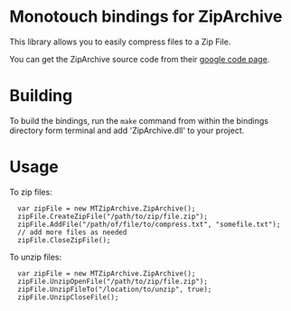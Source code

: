 Monotouch bindings for ZipArchive
=================================

This library allows you to easily compress files to a Zip File.

You can get the ZipArchive source code from their [google code page](http://code.google.com/p/ziparchive/).

Building
========

To build the bindings, run the `make` command from within the bindings
directory form terminal and add 'ZipArchive.dll' to your project.

Usage
=====

To zip files:

      var zipFile = new MTZipArchive.ZipArchive();
      zipFile.CreateZipFile("/path/to/zip/file.zip");
      zipFile.AddFile("/path/of/file/to/compress.txt", "somefile.txt");
      // add more files as needed
      zipFile.CloseZipFile();

To unzip files:

      var zipFile = new MTZipArchive.ZipArchive();
      zipFile.UnzipOpenFile("/path/to/zip/file.zip");
      zipFile.UnzipFileTo("/location/to/unzip", true);
      zipFile.UnzipCloseFile();